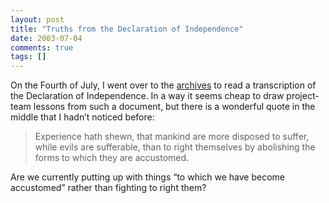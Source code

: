 ```yaml
---
layout: post
title: "Truths from the Declaration of Independence"
date: 2003-07-04
comments: true
tags: []
---
```



On the Fourth of July, I went over to the <a
href="http://www.archives.gov/exhibit_hall/charters_of_freedom/declaration/declaration_transcription.html">archives</a> to
read a transcription of the Declaration of Independence. In a way it
seems cheap to draw project-team lessons from such a document, but
there is a wonderful quote in the middle that I hadn’t noticed before:

> Experience hath shewn, that mankind are more disposed to suffer, while
> evils are sufferable, than to right themselves by abolishing the forms
> to which they are accustomed.


Are we currently putting up with things “to which we have become
accustomed” rather than fighting to right them?

